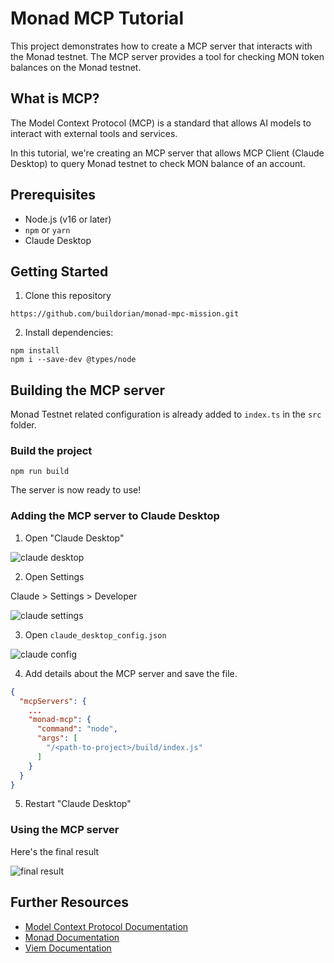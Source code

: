 # Monad MCP Tutorial

This project demonstrates how to create a MCP server that interacts with the Monad testnet. The MCP server provides a tool for checking MON token balances on the Monad testnet.

## What is MCP?

The Model Context Protocol (MCP) is a standard that allows AI models to interact with external tools and services. 

In this tutorial, we're creating an MCP server that allows MCP Client (Claude Desktop) to query Monad testnet to check MON balance of an account.

## Prerequisites

- Node.js (v16 or later)
- `npm` or `yarn`
- Claude Desktop

## Getting Started

1. Clone this repository

```shell
https://github.com/buildorian/monad-mpc-mission.git
```

2. Install dependencies:

```
npm install
npm i --save-dev @types/node
```

## Building the MCP server

Monad Testnet related configuration is already added to `index.ts` in the `src` folder.

### Build the project

```shell
npm run build
```

The server is now ready to use!

### Adding the MCP server to Claude Desktop

1. Open "Claude Desktop"

![claude desktop](/static/1.png)

2. Open Settings

Claude > Settings > Developer

![claude settings](/static/claude_settings.gif)

3. Open `claude_desktop_config.json` 

![claude config](/static/config.gif)

4. Add details about the MCP server and save the file.

```json
{
  "mcpServers": {
    ...
    "monad-mcp": {
      "command": "node",
      "args": [
        "/<path-to-project>/build/index.js"
      ]
    }
  }
}
```

5. Restart "Claude Desktop"

### Using the MCP server

Here's the final result

![final result](/static/final_result.gif)

## Further Resources

- [Model Context Protocol Documentation](https://modelcontextprotocol.io/introduction)
- [Monad Documentation](https://docs.monad.xyz/)
- [Viem Documentation](https://viem.sh/)

